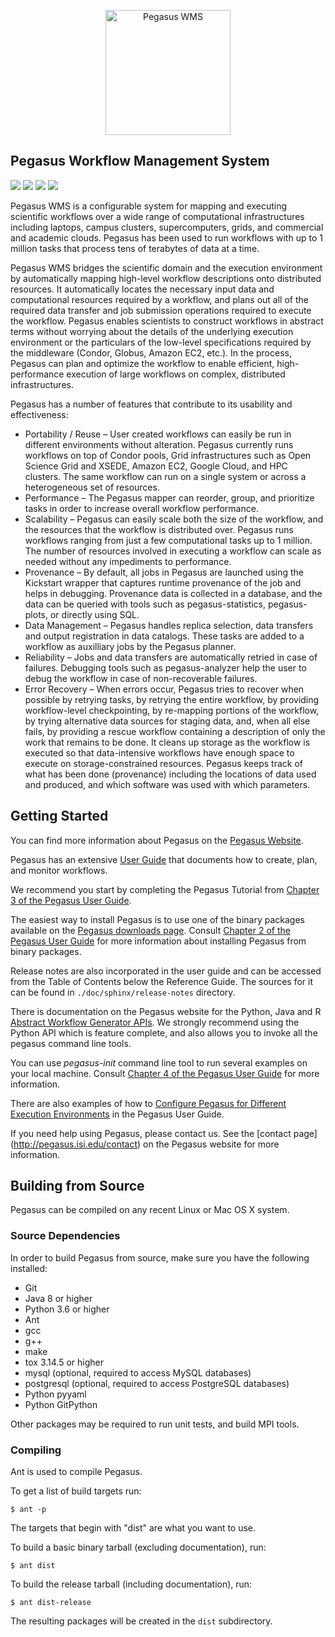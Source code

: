 <p align="center">
      <img src="doc/sphinx/images/pegasusfront-black-reduced.png" width="200" alt="Pegasus WMS" />
</p>

Pegasus Workflow Management System
----------------------------------
<p align="left">
    <img src="https://img.shields.io/github/license/pegasus-isi/pegasus?color=blue&label=Licence"/>
    <img src="https://img.shields.io/github/v/tag/pegasus-isi/pegasus?label=Latest"/>
    <img src="https://img.shields.io/pypi/dm/pegasus-wms?color=green&label=PyPI%20Downloads"/>
    <img src="https://img.shields.io/github/contributors-anon/pegasus-isi/pegasus?color=green&label=Contributors"/>
</p>

Pegasus WMS is a configurable system for mapping and executing scientific
workflows over a wide range of computational infrastructures including laptops,
campus clusters, supercomputers, grids, and commercial and academic clouds.
Pegasus has been used to run workflows with up to 1 million tasks that process
tens of terabytes of data at a time.

Pegasus WMS bridges the scientific domain and the execution environment by
automatically mapping high-level workflow descriptions onto distributed
resources. It automatically locates the necessary input data and computational
resources required by a workflow, and plans out all of the required data
transfer and job submission operations required to execute the workflow.
Pegasus enables scientists to construct workflows in abstract terms without
worrying about the details of the underlying execution environment or the
particulars of the low-level specifications required by the middleware (Condor,
Globus, Amazon EC2, etc.). In the process, Pegasus can plan and optimize the
workflow to enable efficient, high-performance execution of large
workflows on complex, distributed infrastructures.

Pegasus has a number of features that contribute to its usability and
effectiveness:

* Portability / Reuse – User created workflows can easily be run in different
environments without alteration. Pegasus currently runs workflows on top of
Condor pools, Grid infrastructures such as Open Science Grid and XSEDE,
Amazon EC2, Google Cloud, and HPC clusters. The same workflow can run on a
single system or across a heterogeneous set of resources.
* Performance – The Pegasus mapper can reorder, group, and prioritize tasks in
order to increase overall workflow performance.
* Scalability – Pegasus can easily scale both the size of the workflow, and
the resources that the workflow is distributed over. Pegasus runs workflows
ranging from just a few computational tasks up to 1 million. The number of
resources involved in executing a workflow can scale as needed without any
impediments to performance.
* Provenance – By default, all jobs in Pegasus are launched using the
Kickstart wrapper that captures runtime provenance of the job and helps in
debugging. Provenance data is collected in a database, and the data can be
queried with tools such as pegasus-statistics, pegasus-plots, or directly
using SQL.
* Data Management – Pegasus handles replica selection, data transfers and
output registration in data catalogs. These tasks are added to a workflow as
auxilliary jobs by the Pegasus planner.
* Reliability – Jobs and data transfers are automatically retried in case of
failures. Debugging tools such as pegasus-analyzer help the user to debug the
workflow in case of non-recoverable failures.
* Error Recovery – When errors occur, Pegasus tries to recover when possible
by retrying tasks, by retrying the entire workflow, by providing workflow-level
checkpointing, by re-mapping portions of the workflow, by trying alternative
data sources for staging data, and, when all else fails, by providing a rescue
workflow containing a description of only the work that remains to be done.
It cleans up storage as the workflow is executed so that data-intensive
workflows have enough space to execute on storage-constrained resources.
Pegasus keeps track of what has been done (provenance) including the locations
of data used and produced, and which software was used with which parameters.


Getting Started
---------------

You can find more information about Pegasus on the [Pegasus Website](https://pegasus.isi.edu).

Pegasus has an extensive [User Guide](https://pegasus.isi.edu/documentation/)
that documents how to create, plan, and monitor workflows.

We recommend you start by completing the Pegasus Tutorial from [Chapter 3 of the
Pegasus User Guide](https://pegasus.isi.edu/documentation/user-guide/tutorial.html).

The easiest way to install Pegasus is to use one of the binary packages
available on the [Pegasus downloads page](https://pegasus.isi.edu/downloads).
Consult [Chapter 2 of the Pegasus User Guide](https://pegasus.isi.edu/documentation/user-guide/installation.html)
for more information about installing Pegasus from binary packages.

Release notes are also incorporated in the user guide and can be accessed from
the Table of Contents below the Reference Guide. The sources for it can
be found in `./doc/sphinx/release-notes` directory.

There is documentation on the Pegasus website for the Python, Java and R
[Abstract Workflow Generator APIs](https://pegasus.isi.edu/documentation/reference-guide/api-reference.html).
We strongly recommend using the Python API which is feature complete, and also
allows you to invoke all the pegasus command line tools.

You can use *pegasus-init* command line tool to run several examples
on your local machine. Consult [Chapter 4 of the Pegasus
User Guide](https://pegasus.isi.edu/documentation/user-guide/example-workflows.html)
for more information.

There are also examples of how to [Configure Pegasus for Different Execution
Environments](https://pegasus.isi.edu/documentation/user-guide/execution-environments.html)
in the Pegasus User Guide.

If you need help using Pegasus, please contact us. See the [contact page]
(http://pegasus.isi.edu/contact) on the Pegasus website for more information.


Building from Source
--------------------

Pegasus can be compiled on any recent Linux or Mac OS X system.

### Source Dependencies

In order to build Pegasus from source, make sure you have the following installed:

* Git
* Java 8 or higher
* Python 3.6 or higher
* Ant
* gcc
* g++
* make
* tox 3.14.5 or higher
* mysql (optional, required to access MySQL databases)
* postgresql (optional, required to access PostgreSQL databases)
* Python pyyaml
* Python GitPython

Other packages may be required to run unit tests, and build MPI tools.

### Compiling

Ant is used to compile Pegasus.

To get a list of build targets run:

    $ ant -p

The targets that begin with "dist" are what you want to use.

To build a basic binary tarball (excluding documentation), run:

    $ ant dist

To build the release tarball (including documentation), run:

    $ ant dist-release

The resulting packages will be created in the `dist` subdirectory.
